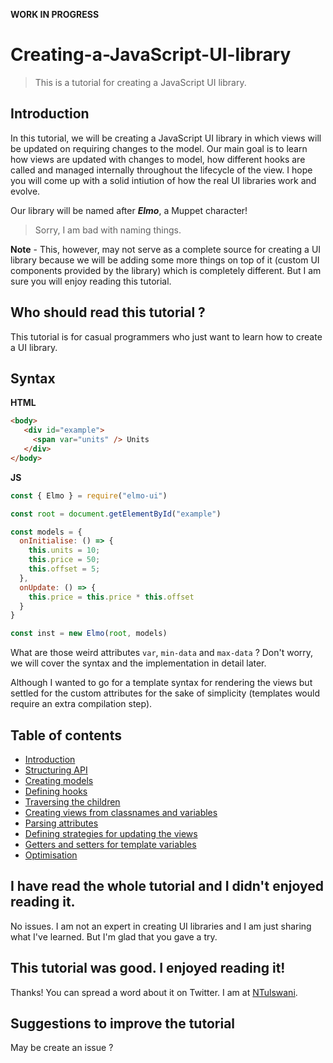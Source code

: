 **WORK IN PROGRESS**

# Creating-a-JavaScript-UI-library
> This is a tutorial for creating a JavaScript UI library.

## Introduction

In this tutorial, we will be creating a JavaScript UI library in which views will be updated on requiring changes to the model. Our main goal is to learn how views are updated with changes to model, how different hooks are called and managed internally throughout the lifecycle of the view. I hope you will come up with a solid intiution of how the real UI libraries work and evolve.

Our library will be named after ***Elmo***, a Muppet character!

> Sorry, I am bad with naming things.

**Note** - This, however, may not serve as a complete source for creating a UI library because we will be adding some more things on top of it (custom UI components provided by the library) which is completely different. But I am sure you will enjoy reading this tutorial.

## Who should read this tutorial ?

This tutorial is for casual programmers who just want to learn how to create a UI library.

## Syntax

**HTML**

```html
<body>
   <div id="example">
     <span var="units" /> Units
   </div>
</body>
```

**JS**

```js
const { Elmo } = require("elmo-ui")

const root = document.getElementById("example")

const models = {
  onInitialise: () => {
    this.units = 10;
    this.price = 50;
    this.offset = 5;
  },
  onUpdate: () => {
    this.price = this.price * this.offset
  }
}

const inst = new Elmo(root, models)
```

What are those weird attributes `var`, `min-data` and `max-data` ? Don't worry, we will cover the syntax and the implementation in detail later.

Although I wanted to go for a template syntax for rendering the views but settled for the custom attributes for the sake of simplicity (templates would require an extra compilation step).

## Table of contents

* [Introduction](./introduction.md)
* [Structuring API]()
* [Creating models]()
* [Defining hooks]()
* [Traversing the children]()
* [Creating views from classnames and variables]()
* [Parsing attributes]()
* [Defining strategies for updating the views]()
* [Getters and setters for template variables]()
* [Optimisation]()

## I have read the whole tutorial and I didn't enjoyed reading it.

No issues. I am not an expert in creating UI libraries and I am just sharing what I've learned. But I'm glad that you gave a try.

## This tutorial was good. I enjoyed reading it!

Thanks! You can spread a word about it on Twitter. I am at [NTulswani](https://twitter.com/NTulswani).

## Suggestions to improve the tutorial

May be create an issue ?
